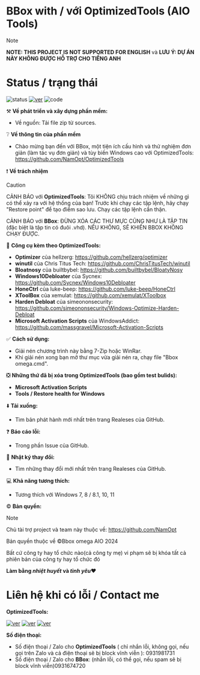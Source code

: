 # BBox with / với OptimizedTools (AIO Tools)
> [!NOTE]
> **NOTE: THIS PROJECT IS NOT SUPPORTED FOR ENGLISH** và **LƯU Ý: DỰ ÁN NÀY KHÔNG ĐƯỢC HỖ TRỢ CHO TIẾNG ANH**

# Status / trạng thái
![status](https://img.shields.io/badge/status-development-yellow)
[![ver](https://img.shields.io/badge/version-1.0.0_lastet-black)](https://github.com/bboxopt/BBoxWOpt/releases)
![code](https://img.shields.io/badge/code_quality-good%3A_B-green)


⚒️ **Về phát triển và xây dựng phần mềm:**
- Về nguồn: Tải file zip từ sources.

❔ **Về thông tin của phần mềm**
- Chào mừng bạn đến với BBox, một tiện ích cấu hình và thử nghiệm đơn giản (làm tác vụ đơn giản) và tùy biến Windows cao với OptimizedTools: https://github.com/NamOpt/OptimizedTools

❗ **Về trách nhiệm**
> [!CAUTION]
> CẢNH BÁO với **OptimizedTools**: Tôi KHÔNG chịu trách nhiệm về những gì có thể xảy ra với hệ thống của bạn! Trước khi chạy các tập lệnh, hãy chạy "Restore point" để tạo điểm sao lưu. Chạy các tập lệnh cẩn thận.
> 
> CẢNH BÁO với **BBox**: ĐỪNG XÓA CÁC THƯ MỰC CŨNG NHƯ LÀ TẬP TIN (đặc biệt là tập tin có đuôi .vhd). NẾU KHÔNG, SẼ KHIẾN BBOX KHÔNG CHẠY ĐƯỢC.

💾 **Công cụ kèm theo OptimizedTools:**
- **Optimizer** của hellzerg: https://github.com/hellzerg/optimizer
- **winutil** của Chris Titus Tech: https://github.com/ChrisTitusTech/winutil
- **Bloatnosy** của builtbybel: https://github.com/builtbybel/BloatyNosy
- **Windows10Debloater** của Sycnex: https://github.com/Sycnex/Windows10Debloater
- **HoneCtrl** của luke-beep: https://github.com/luke-beep/HoneCtrl
- **XToolBox** của xemulat: https://github.com/xemulat/XToolbox
- **Harden Debloat** của simeononsecurity: https://github.com/simeononsecurity/Windows-Optimize-Harden-Debloat
- **Microsoft Activation Scripts** của WindowsAddict: https://github.com/massgravel/Microsoft-Activation-Scripts

✅ **Cách sử dụng:**
- Giải nén chương trình này bằng 7-Zip hoặc WinRar.
- Khi giải nén xong bạn mở thư mục vừa giải nén ra, chạy file "Bbox omega.cmd".

❎ **Những thứ đã bị xóa trong OptimizedTools (bao gồm test bulids):**
- **Microsoft Activation Scripts**
- **Tools / Restore health for Windows**

⬇️ **Tải xuống:**
- Tìm bản phát hành mới nhất trên trang Realeses của GitHub.

❓ **Báo cáo lỗi:**
- Trong phần Issue của GitHub.

📰 **Nhật ký thay đổi:**
- Tìm những thay đổi mới nhất trên trang Realeses của GitHub.

💻 **Khả năng tương thích:**
- Tương thích với Windows 7, 8 / 8.1, 10, 11

© **Bản quyền:**
> [!NOTE]
> Chủ tài trợ project và team này thuộc về: https://github.com/NamOpt
> 
> Bản quyền thuộc về ©Bbox omega AIO 2024
> 
> Bất cứ công ty hay tổ chức nào(cả công ty mẹ) vi phạm sẽ bị khóa tất cả phiên bản của công ty hay tổ chức đó
> 

**Làm bằng *nhiệt huyết* và *tình yêu*❤️**

# Liên hệ khi có lỗi / Contact me
**OptimizedTools:**

[![ver](https://img.shields.io/badge/facebook%3A_namnee6-gray?style=flat&logo=facebook)](https://www.facebook.com/namnee6)
[![ver](https://img.shields.io/badge/tiktok%3A_%40.techphone-gray?style=flat&logo=tiktok)](https://www.tiktok.com/@_.techphone_/)
[![ver](https://img.shields.io/badge/ytb%3A_NamCzE-gray?style=flat&logo=youtube)](https://www.youtube.com/channel/UCGq0DDujQ9TynsGGLvfu-IA)

**Số điện thoại:**
- Số điện thoại / Zalo cho **OptimizedTools** ( chỉ nhắn lỗi, không gọi, nếu gọi trên Zalo và cả điện thoại sẽ bị block vĩnh viễn ): 0931981731 
- Số điện thoại / Zalo cho **BBox**: (nhắn lỗi, có thể gọi, nếu spam sẽ bị block vĩnh viễn)0931674720
